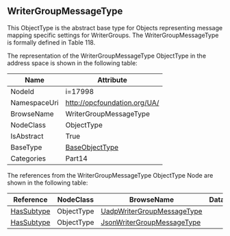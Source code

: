 <!-- objecttype -->
## WriterGroupMessageType
This ObjectType is the abstract base type for Objects representing message mapping specific settings for WriterGroups. The WriterGroupMessageType is formally defined in Table 118.  
<!-- end of text -->
The representation of the WriterGroupMessageType ObjectType in the address space is shown in the following table:  

|Name|Attribute|
|---|---|
|NodeId|i=17998|
|NamespaceUri|http://opcfoundation.org/UA/|
|BrowseName|WriterGroupMessageType|
|NodeClass|ObjectType|
|IsAbstract|True|
|BaseType|[BaseObjectType](../../../Part5/ObjectTypes/BaseObjectType/readme.md)|
|Categories|Part14|

The references from the WriterGroupMessageType ObjectType Node are shown in the following table:  

|Reference|NodeClass|BrowseName|DataType|TypeDefinition|ModellingRule|
|---|---|---|---|---|---|
|[HasSubtype](../../../Part3/ReferenceTypes/HasSubtype/readme.md)|ObjectType|[UadpWriterGroupMessageType](#UadpWriterGroupMessageType)||||
|[HasSubtype](../../../Part3/ReferenceTypes/HasSubtype/readme.md)|ObjectType|[JsonWriterGroupMessageType](#JsonWriterGroupMessageType)||||


